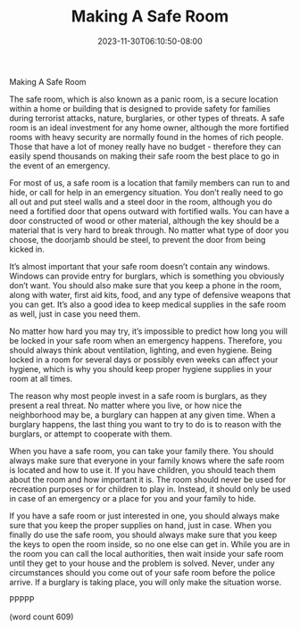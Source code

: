 ﻿---
title: "Making A Safe Room"
date: 2023-11-30T06:10:50-08:00
description: "Home Security Tips for Web Success"
featured_image: "/images/Home Security.jpg"
tags: ["Home Security"]
---

Making A Safe Room

The safe room, which is also known as a panic room, is a secure location within a home or building that is designed to provide safety for families during terrorist attacks, nature, burglaries, or other types of threats.  A safe room is an ideal investment for any home owner, although the more fortified rooms with heavy security are normally found in the homes of rich people.  Those that have a lot of money really have no budget - therefore they can easily spend thousands on making their safe room the best place to go in the event of an emergency.

For most of us, a safe room is a location that family members can run to and hide, or call for help in an emergency situation.  You don’t really need to go all out and put steel walls and a steel door in the room, although you do need a fortified door that opens outward with fortified walls.  You can have a door constructed of wood or other material, although the key should be a material that is very hard to break through.  No matter what type of door you choose, the doorjamb should be steel, to prevent the door from being kicked in.

It’s almost important that your safe room doesn’t contain any windows.  Windows can provide entry for burglars, which is something you obviously don’t want.  You should also make sure that you keep a phone in the room, along with water, first aid kits, food, and any type of defensive weapons that you can get.  It’s also a good idea to keep medical supplies in the safe room as well, just in case you need them.

No matter how hard you may try, it’s impossible to predict how long you will be locked in your safe room when an emergency happens.  Therefore, you should always think about ventilation, lighting, and even hygiene.  Being locked in a room for several days or possibly even weeks can affect your hygiene, which is why you should keep proper hygiene supplies in your room at all times.

The reason why most people invest in a safe room is burglars, as they present a real threat.  No matter where you live, or how nice the neighborhood may be, a burglary can happen at any given time.  When a burglary happens, the last thing you want to try to do is to reason with the burglars, or attempt to cooperate with them.

When you have a safe room, you can take your family there.  You should always make sure that everyone in your family knows where the safe room is located and how to use it.  If you have children, you should teach them about the room and how important it is.  The room should never be used for recreation purposes or for children to play in.  Instead, it should only be used in case of an emergency or a place for you and your family to hide.

If you have a safe room or just interested in one, you should always make sure that you keep the proper supplies on hand, just in case.  When you finally do use the safe room, you should always make sure that you keep the keys to open the room inside, so no one else can get in.  While you are in the room you can call the local authorities, then wait inside your safe room until they get to your house and the problem is solved.  Never, under any circumstances should you come out of your safe room before the police arrive.  If a burglary is taking place, you will only make the situation worse.

PPPPP

(word count 609)
